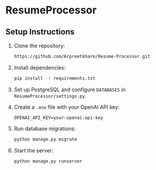 # ResumeProcessor

## Setup Instructions

1. Clone the repository:
    ```bash
    https://github.com/Arpreetkhare/Resume-Processor.git
    ```

2. Install dependencies:
    ```bash
    pip install -r requirements.txt
    ```

3. Set up PostgreSQL and configure `DATABASES` in `ResumeProcessor/settings.py`.

4. Create a `.env` file with your OpenAI API key:
    ```text
    OPENAI_API_KEY=your-openai-api-key
    ```

5. Run database migrations:
    ```bash
    python manage.py migrate
    ```

6. Start the server:
    ```bash
    python manage.py runserver
    ```

